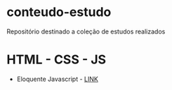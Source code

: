 # conteudo-estudo
Repositório destinado a coleção de estudos realizados

# HTML - CSS - JS
* Eloquente Javascript - [LINK]()
